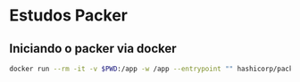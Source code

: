# Estudos Packer


## Iniciando o packer via docker



```bash
docker run --rm -it -v $PWD:/app -w /app --entrypoint "" hashicorp/packer:light sh
```

